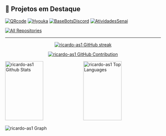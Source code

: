 <!--<h2 align="center">
  Bem-vindo ao meu perfil!
  <img src="https://media.giphy.com/media/hvRJCLFzcasrR4ia7z/giphy.gif" width="28">
</h2>


<p align="center">
  <a href="https://github.com/ricardo"><img src="https://readme-typing-svg.herokuapp.com/?lines=Self%20Taught%20Programmer;Front%20End%20Developer;1.5%2B%20years%20of%20coding%20experience;Always%20learning%20new%20things&center=true&width=380&height=45"></a>
</p>

<a href="https://komarev.com/ghpvc/?username=ricardo-as1">
  <img align="right" src="https://komarev.com/ghpvc/?username=ricardo-as1&label=Visitors&color=0e75b6&style=flat" alt="Profile visitor" />
</a>

[![wakatime](https://wakatime.com/badge/user/487bcb6c-fc3b-48c0-8059-213a8dfb048c/project/27d4051b-3f6a-4eac-be5f-6f763db6f9b1.svg)](https://wakatime.com/badge/user/487bcb6c-fc3b-48c0-8059-213a8dfb048c/project/27d4051b-3f6a-4eac-be5f-6f763db6f9b1)

<h1 align="center">
        <samp>&gt; Ricardo
                <b><a target="_blank" href="https://ricardo-qrcode.web.app">Dev</a></b>
        </samp>
</h3>


<h3 align="center"> 
  <samp>
    「 Eu sou um Developer Back-End Javascript, <b>Brasil</b> 」
    <br>
    📧 Contato: albinoricardosena@gmail.com<br/>
    <br>
    <br>
  </samp>
</h3>

<p align="center">
 <a href="https://ricardo-qrcode.web.app" target="blank">
  <img src="https://img.shields.io/badge/Website-DC143C?style=for-the-badge&logo=medium&logoColor=white" alt="ricardo-as1" />
 </a>
</p>

 # 👀 Formações
 
<p>
 - &emsp; Eletricista de Manutenção Eletroeletronica - Senai *Em andamento*<br/>
 - &emsp; Programação em Python(60h) - Senai *Em andamento* <br/>
 - &emsp; Excel - SENAI  <br/>
 - &emsp; Ética na IA - SENAI  <br/>
 - &emsp; Segurança do trabalho - SENAI<br/>
 - &emsp; Por dentro da Segurança Cibernética - SENAI  <br/>
 - &emsp; Desvendando a Descarbonização - SENAI  <br/>
 - &emsp; FluêncIA - Fundamentos da Inteligência Artificial - SENAI<br/>
 - &emsp; Ciclos de Retorno para Economia Circular - SENAI<br/>
 - &emsp; Acelerando a Transição para a Economia Circular - SENAI<br/>
</p>

## ⛏️ Tecnologias utilizadas

![Javascript](https://img.shields.io/badge/Javascript-F0DB4F?style=for-the-badge&labelColor=black&logo=javascript&logoColor=F0DB4F)
![Nodejs](https://img.shields.io/badge/Nodejs-3C873A?style=for-the-badge&labelColor=black&logo=node.js&logoColor=3C873A)
![Express.js](https://img.shields.io/badge/Express.js-000000?style=for-the-badge&logo=express&logoColor=white)
![MongoDB](https://img.shields.io/badge/MongoDB-4EA94B?style=for-the-badge&logo=mongodb&logoColor=white)
![HTML](https://img.shields.io/badge/HTML5-E34F26?style=for-the-badge&logo=html5&logoColor=white)
![CSS3](https://img.shields.io/badge/CSS3-1572B6?style=for-the-badge&logo=css3&logoColor=white)
![Tailwind](https://img.shields.io/badge/Tailwind_CSS-092749?style=for-the-badge&logo=tailwindcss&logoColor=06B6D4&labelColor=000000)
![VSCode](https://img.shields.io/badge/Visual_Studio-0078d7?style=for-the-badge&logo=visual%20studio&logoColor=white)
![Git](https://img.shields.io/badge/Git-F05032?style=for-the-badge&logo=git&logoColor=white)
<br/>-->

## 🚀 Projetos em Destaque
[![QRcode](https://github-readme-stats.vercel.app/api/pin/?username=ricardo-as1&repo=QRcode&border_color=7F3FBF&bg_color=0D1117&title_color=C9D1D9&text_color=8B949E&icon_color=7F3FBF)](https://github.com/ricardo-as1/QRcode)
[![Hyouka](https://github-readme-stats.vercel.app/api/pin/?username=ricardo-as1&repo=Hyouka&border_color=7F3FBF&bg_color=0D1117&title_color=C9D1D9&text_color=8B949E&icon_color=7F3FBF)](https://github.com/ricardo-as1/Hyouka.git)
[![BaseBotsDiscord](https://github-readme-stats.vercel.app/api/pin/?username=ricardo-as1&repo=BaseBotsDiscordJS&border_color=7F3FBF&bg_color=0D1117&title_color=C9D1D9&text_color=8B949E&icon_color=7F3FBF)](https://github.com/ricardo-as1/BaseBotsDiscordJS)
[![AtividadesSenai](https://github-readme-stats.vercel.app/api/pin/?username=ricardo-as1&repo=atividades-senai&border_color=7F3FBF&bg_color=0D1117&title_color=C9D1D9&text_color=8B949E&icon_color=7F3FBF)](https://github.com/ricardo-as1/Atividades-senai)

<p align="left">
  <a href="https://github.com/ricardo-as1?tab=repositories" target="_blank"><img alt="All Repositories" title="All Repositories" src="https://img.shields.io/badge/-All%20Repos-2962FF?style=for-the-badge&logo=koding&logoColor=white"/></a>
</p>

<hr/>

<p align="center">
  <a href="https://github.com/ricardo-as1">
    <img src="https://github-readme-streak-stats.herokuapp.com/?user=ricardo-as1&theme=radical&border=7F3FBF&background=0D1117" alt="ricardo-as1 GitHub streak"/>
  </a>
</p>

<p align="center">
  <a href="https://github.com/ricardo-as1">
    <img src="https://github-profile-summary-cards.vercel.app/api/cards/profile-details?username=ricardo-as1&theme=radical" alt="ricardo-as1 GitHub Contribution"/>
  </a>
</p>

<a> 
    <a href="https://github.com/ricardo-as1"><img alt="ricardo-as1 Github Stats" src="https://denvercoder1-github-readme-stats.vercel.app/api?username=ricardo-as1&show_icons=true&count_private=true&theme=react&border_color=7F3FBF&bg_color=0D1117&title_color=F85D7F&icon_color=F8D866" height="192px" width="49.5%"/></a>
  <a href="https://github.com/ricardo-as1"><img alt="ricardo-as1 Top Languages" src="https://denvercoder1-github-readme-stats.vercel.app/api/top-langs/?username=ricardo-as1&langs_count=8&layout=compact&theme=react&border_color=7F3FBF&bg_color=0D1117&title_color=F85D7F&icon_color=F8D866" height="192px" width="49.5%"/></a>
  <br/>
</a>


![ricardo-as1 Graph](https://github-readme-activity-graph.vercel.app/graph?username=ricardo-as1&custom_title=ricardo-%20as1%20GitHub%20Activity%20Graph&bg_color=0D1117&color=7F3FBF&line=7F3FBF&point=7F3FBF&area_color=FFFFFF&title_color=FFFFFF&area=true)
